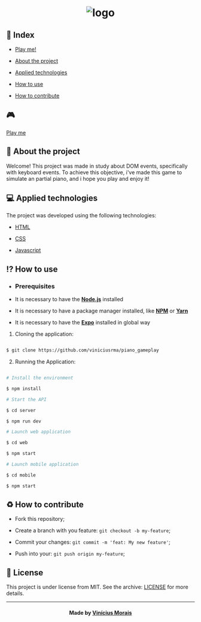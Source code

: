 <h1  align="center">
  <img src="https://i.ibb.co/cJKvXHf/logo.png" alt="logo" border="0">
</h1>
  
## 📍 Index

- [Play me!](#play)

- [About the project](#About)

- [Applied technologies](#applied-technologies)

- [How to use](#how-to-use)

- [How to contribute](#hot-to-contribute)
  

## 🎮 
[Play me](https://viniciusrma.github.io/piano_gameplay/)

<a  id="about"></a>
## 📑 About the project

Welcome! 
This project was made in study about DOM events, specifically with keyboard events. 
To achieve this objective, i've made this game to simulate an partial piano, and i hope you play and enjoy it!

<a  id="applied-technologies"></a>
## 💻 Applied technologies

The project was developed using the following technologies:

- [HTML](https://developer.mozilla.org/pt-BR/docs/Web/HTML)

- [CSS](https://developer.mozilla.org/pt-BR/docs/Web/CSS/)

- [Javascript](https://developer.mozilla.org/pt-BR/docs/Aprender/JavaScript)

<a  id="how-to-use"></a>
## ⁉ How to use

- ### **Prerequisites**

- It is necessary to have the **[Node.js](https://nodejs.org/en/)** installed

- It is necessary to have a package manager installed, like **[NPM](https://www.npmjs.com/)** or **[Yarn](https://yarnpkg.com/)**

- It is necessary to have the **[Expo](https://expo.io/)** installed in global way

1. Cloning the application:

```sh

$ git clone https://github.com/viniciusrma/piano_gameplay

```

2. Running the Application:

```sh

# Install the environment

$ npm install

# Start the API

$ cd server

$ npm run dev

# Launch web application

$ cd web

$ npm start

# Launch mobile application

$ cd mobile

$ npm start

```

<a  id="hot-to-contribute"></a>
## ♻️ How to contribute

- Fork this repository;

- Create a branch with you feature: `git checkout -b my-feature`;

- Commit your changes: `git commit -m 'feat: My new feature'`;

- Push into your: `git push origin my-feature`;

## 📝 License

This project is under license from MIT. See the archive: [LICENSE](license.md) for more details.

---

<h4  align="center">
Made by <a  href="https://www.linkedin.com/in/viniciusrma/"  target="_blank">Vinícius Morais</a>
</h4>